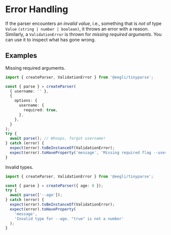 # Error Handling

If the parser encounters an _invalid value_, i.e., something that is _not_ of type `Value` `(string | number | boolean)`, it throws an error with a reason. Similarly, a `ValidationError` is thrown for _missing required arguments_. You can use it to inspect what has gone wrong.

## Examples

Missing required arguments.

<!-- doctest: error handling, rejects for missing args -->

```ts
import { createParser, ValidationError } from '@eegli/tinyparse';

const { parse } = createParser(
  { username: '' },
  {
    options: {
      username: {
        required: true,
      },
    },
  }
);
try {
  await parse(); // Whoops, forgot username!
} catch (error) {
  expect(error).toBeInstanceOf(ValidationError);
  expect(error).toHaveProperty('message', 'Missing required flag --username');
}
```

Invalid types.

<!-- doctest: error handling, rejects invalid types -->

```ts
import { createParser, ValidationError } from '@eegli/tinyparse';

const { parse } = createParser({ age: 0 });
try {
  await parse(['--age']);
} catch (error) {
  expect(error).toBeInstanceOf(ValidationError);
  expect(error).toHaveProperty(
    'message',
    'Invalid type for --age. "true" is not a number'
  );
}
```
